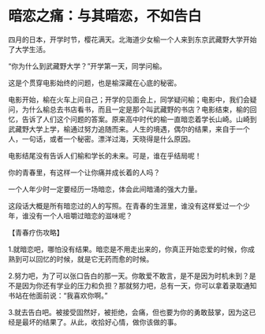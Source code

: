# 暗恋之痛：与其暗恋，不如告白

四月的日本，开学时节，樱花满天。北海道少女榆一个人来到东京武藏野大学开始了大学生活。

“你为什么到武藏野大学？”开学第一天，同学问榆。

这是个贯穿电影始终的问题，也是榆深藏在心底的秘密。

电影开始，榆在火车上问自己；开学的见面会上，同学疑问榆；电影中，我们会疑问，为什么榆总去书店看书，而且一定是那个叫武藏野的书店？电影结束，榆的回忆，告诉了人们这个问题的答案。原来高中时代的榆一直暗恋着学长山崎。山崎到武藏野大学上学，榆通过努力追随而来。人生的境遇，偶尔的结果，来自于一个人，一句话，或者一个秘密。漂洋过海，天晓得是什么原因。

电影结尾没有告诉人们榆和学长的未来。可是，谁在乎结局呢！

你的青春里，有这样一个让你痛并成长着的人吗？

一个人年少时一定要经历一场暗恋，体会此间暗涌的强大力量。

这段话大概是所有暗恋过的人的写照。在青春的生涯里，谁没有这样爱过一个少年，谁没有一个人咀嚼过暗恋的滋味呢？

【青春疗伤攻略】

1.就暗恋吧，哪怕没有结果。暗恋是不用走出来的，你真正开始恋爱的时候，你成熟到可以回忆的时候，就是它无药而愈的时候。

2.努力吧，为了可以张口告白的那一天。你敢爱不敢言，是不是因为时机未到？是不是因为你还有学业的压力和负担？那就努力吧，总有一天，你可以拿着录取通知书站在他面前说：“我喜欢你啊。”

3.就去告白吧。被接受固然好，被拒绝，会痛，但也要为你的勇敢鼓掌，因为这已经是最坏的结果了。从此，收拾好心情，做你该做的事。